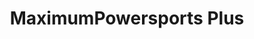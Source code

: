 ---
title: "MaximumPowersports Plus"
url: /hawkesbury/maximumpowersports-plus-john-street/
shop: Motorrad
---
